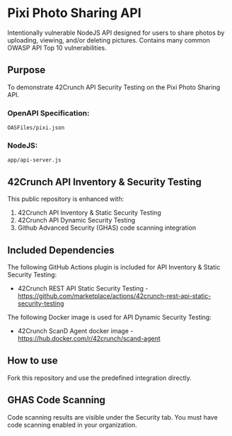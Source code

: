 # Pixi Photo Sharing API
Intentionally vulnerable NodeJS API designed for users to share photos by uploading, viewing, and/or deleting pictures. Contains many common OWASP API Top 10 vulnerabilities.

## Purpose
To demonstrate 42Crunch API Security Testing on the Pixi Photo Sharing API.

### OpenAPI Specification:
`OASFiles/pixi.json`

### NodeJS:
`app/api-server.js`

## 42Crunch API Inventory & Security Testing
This public repository is enhanced with:
1. 42Crunch API Inventory & Static Security Testing
2. 42Crunch API Dynamic Security Testing
3. Github Advanced Security (GHAS) code scanning integration

## Included Dependencies
The following GitHub Actions plugin is included for API Inventory & Static Security Testing:
- 42Crunch REST API Static Security Testing - https://github.com/marketplace/actions/42crunch-rest-api-static-security-testing

The following Docker image is used for API Dynamic Security Testing:
- 42Crunch ScanD Agent docker image - https://hub.docker.com/r/42crunch/scand-agent

## How to use 
Fork this repository and use the predefined integration directly.

## GHAS Code Scanning
Code scanning results are visible under the Security tab. You must have code scanning enabled in your organization.
